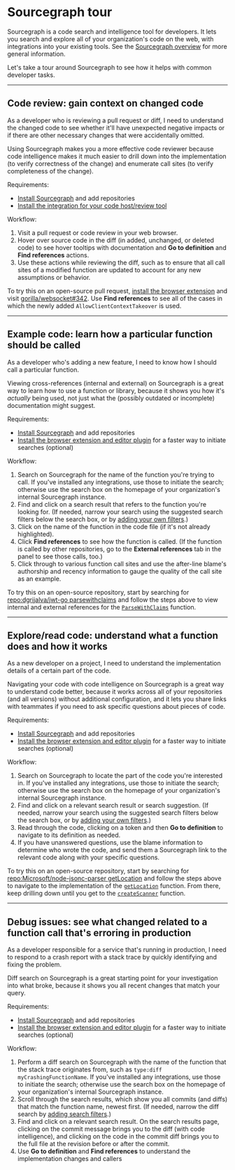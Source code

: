# Sourcegraph tour

Sourcegraph is a code search and intelligence tool for developers. It lets you search and explore all of your organization's code on the web, with integrations into your existing tools. See the [Sourcegraph overview](/docs/overview) for more general information.

Let's take a tour around Sourcegraph to see how it helps with common developer tasks.

---

## Code review: gain context on changed code

As a developer who is reviewing a pull request or diff, I need to understand the changed code to see whether it'll have unexpected negative impacts or if there are other necessary changes that were accidentally omitted.

Using Sourcegraph makes you a more effective code reviewer because code intelligence makes it much easier to drill down into the implementation (to verify correctness of the change) and enumerate call sites (to verify completeness of the change).

Requirements:

- [Install Sourcegraph](/docs/) and add repositories
- [Install the integration for your code host/review tool](/docs/integrations)

Workflow:

1.  Visit a pull request or code review in your web browser.
1.  Hover over source code in the diff (in added, unchanged, or deleted code) to see hover tooltips with documentation and **Go to definition** and **Find references** actions.
1.  Use these actions while reviewing the diff, such as to ensure that all call sites of a modified function are updated to account for any new assumptions or behavior.

To try this on an open-source pull request, [install the browser extension](/docs/features/browser-extension/) and visit [gorilla/websocket#342](https://github.com/gorilla/websocket/pull/342/files). Use **Find references** to see all of the cases in which the newly added `AllowClientContextTakeover` is used.

---

## Example code: learn how a particular function should be called

As a developer who's adding a new feature, I need to know how I should call a particular function.

Viewing cross-references (internal and external) on Sourcegraph is a great way to learn how to use a function or library, because it shows you how it's _actually_ being used, not just what the (possibly outdated or incomplete) documentation might suggest.

Requirements:

- [Install Sourcegraph](/docs) and add repositories
- [Install the browser extension and editor plugin](/docs/integrations) for a faster way to initiate searches (optional)

Workflow:

1.  Search on Sourcegraph for the name of the function you're trying to call. If you've installed any integrations, use those to initiate the search; otherwise use the search box on the homepage of your organization's internal Sourcegraph instance.
1.  Find and click on a search result that refers to the function you're looking for. (If needed, narrow your search using the suggested search filters below the search box, or by [adding your own filters](/docs/search/query-syntax).)
1.  Click on the name of the function in the code file (if it's not already highlighted).
1.  Click **Find references** to see how the function is called. (If the function is called by other repositories, go to the **External references** tab in the panel to see those calls, too.)
1.  Click through to various function call sites and use the after-line blame's authorship and recency information to gauge the quality of the call site as an example.

To try this on an open-source repository, start by searching for [repo:dgrijalva/jwt-go parsewithclaims](https://sourcegraph.com/search?q=repo:dgrijalva/jwt-go+parsewithclaims) and follow the steps above to view internal and external references for the [`ParseWithClaims`](https://sourcegraph.com/github.com/dgrijalva/jwt-go/-/blob/token.go#L92:6$references) function.

---

## Explore/read code: understand what a function does and how it works

As a new developer on a project, I need to understand the implementation details of a certain part of the code.

Navigating your code with code intelligence on Sourcegraph is a great way to understand code better, because it works across all of your repositories (and all versions) without additional configuration, and it lets you share links with teammates if you need to ask specific questions about pieces of code.

Requirements:

- [Install Sourcegraph](/docs) and add repositories
- [Install the browser extension and editor plugin](/docs/integrations) for a faster way to initiate searches (optional)

Workflow:

1.  Search on Sourcegraph to locate the part of the code you're interested in. If you've installed any integrations, use those to initiate the search; otherwise use the search box on the homepage of your organization's internal Sourcegraph instance.
1.  Find and click on a relevant search result or search suggestion. (If needed, narrow your search using the suggested search filters below the search box, or by [adding your own filters](/docs/search/query-syntax).)
1.  Read through the code, clicking on a token and then **Go to definition** to navigate to its definition as needed.
1.  If you have unanswered questions, use the blame information to determine who wrote the code, and send them a Sourcegraph link to the relevant code along with your specific questions.

To try this on an open-source repository, start by searching for [repo:Microsoft/node-jsonc-parser getLocation](https://sourcegraph.com/search?q=repo:Microsoft/node-jsonc-parser+getLocation) and follow the steps above to navigate to the implementation of the [`getLocation`](https://sourcegraph.com/github.com/Microsoft/node-jsonc-parser@e31983089c88114c7cc17f8c729feb493295c69d/-/blob/src/impl/parser.ts#L26:17) function. From there, keep drilling down until you get to the [`createScanner`](https://sourcegraph.com/github.com/Microsoft/node-jsonc-parser@e31983089c88114c7cc17f8c729feb493295c69d/-/blob/src/impl/scanner.ts#L13:17) function.

---

## Debug issues: see what changed related to a function call that's erroring in production

As a developer responsible for a service that's running in production, I need to respond to a crash report with a stack trace by quickly identifying and fixing the problem.

Diff search on Sourcegraph is a great starting point for your investigation into what broke, because it shows you all recent changes that match your query.

Requirements:

- [Install Sourcegraph](/docs) and add repositories
- [Install the browser extension and editor plugin](/docs/integrations) for a faster way to initiate searches (optional)

Workflow:

1.  Perform a diff search on Sourcegraph with the name of the function that the stack trace originates from, such as `type:diff myCrashingFunctionName`. If you've installed any integrations, use those to initiate the search; otherwise use the search box on the homepage of your organization's internal Sourcegraph instance.
1.  Scroll through the search results, which show you all commits (and diffs) that match the function name, newest first. (If needed, narrow the diff search by [adding search filters](/docs/search/query-syntax).)
1.  Find and click on a relevant search result. On the search results page, clicking on the commit message brings you to the diff (with code intelligence), and clicking on the code in the commit diff brings you to the full file at the revision before or after the commit.
1.  Use **Go to definition** and **Find references** to understand the implementation changes and callers

<!-- TODO(sqs): add open-source examples -->

